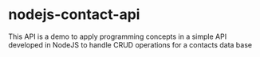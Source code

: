 # nodejs-contact-api
This API is a demo to apply programming concepts in a simple API developed in NodeJS to handle CRUD operations for a contacts data base
